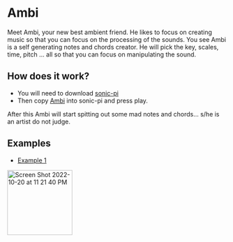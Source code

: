 # Ambi

Meet Ambi, your new best ambient friend. He likes to focus on creating music so that you can focus on the processing of the sounds. You see Ambi is a self generating notes and chords creator. He will pick the key, scales, time, pitch ... all so that you can focus on manipulating the sound.

## How does it work?

- You will need to download [sonic-pi](https://sonic-pi.net/)
- Then copy [Ambi](https://github.com/guillec/ambi/blob/main/ambi.rb) into sonic-pi and press play.

After this Ambi will start spitting out some mad notes and chords... s/he is an artist do not judge.

## Examples

- [Example 1](https://youtu.be/jzv7XYw2jtY)
<img width="149" alt="Screen Shot 2022-10-20 at 11 21 40 PM" src="https://user-images.githubusercontent.com/81830/197104042-89609730-bee7-4f20-a014-7782aa17de70.png">

